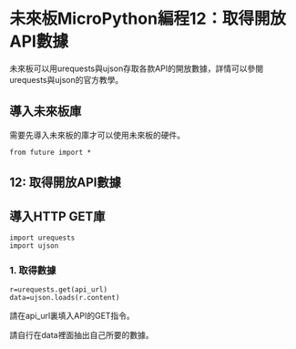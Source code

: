 # 未來板MicroPython編程12：取得開放API數據

未來板可以用urequests與ujson存取各款API的開放數據，詳情可以參閱urequests與ujson的官方教學。

## 導入未來板庫

需要先導入未來板的庫才可以使用未來板的硬件。

    from future import *
    
## 12:  取得開放API數據

## 導入HTTP GET庫

    import urequests
    import ujson
    
### 1. 取得數據

    r=urequests.get(api_url)
    data=ujson.loads(r.content)
    
請在api_url裏填入API的GET指令。

請自行在data裡面抽出自己所要的數據。
